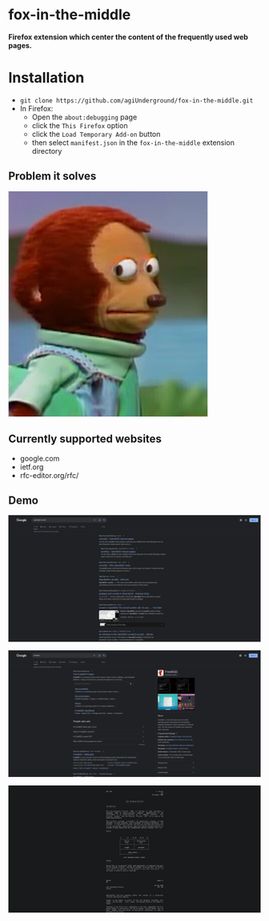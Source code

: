 # fox-in-the-middle

**Firefox extension which center the content of the frequently used web pages.**

# Installation

* ```git clone https://github.com/agiUnderground/fox-in-the-middle.git```
* In Firefox:
    - Open the `about:debugging` page
    - click the `This Firefox` option
    - click the `Load Temporary Add-on` button
    - then select `manifest.json` in the `fox-in-the-middle` extension directory


## Problem it solves
![Comment](assets/images/meme.jpg)

## Currently supported websites
* google.com
* ietf.org
* rfc-editor.org/rfc/

## Demo

![google_search_1](assets/images/demo_1.png)

![google_search_2](assets/images/demo_2.png)

![IETF](assets/images/demo_3.png)
